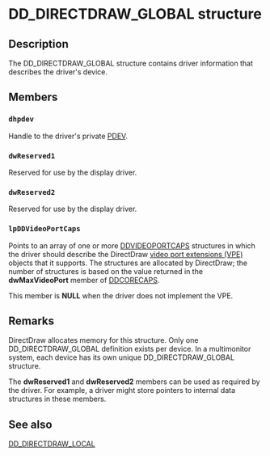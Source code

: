 # DD_DIRECTDRAW_GLOBAL structure

## Description

The DD_DIRECTDRAW_GLOBAL structure contains driver information that describes the driver's device.

## Members

### `dhpdev`

Handle to the driver's private [PDEV](https://learn.microsoft.com/windows-hardware/drivers/).

### `dwReserved1`

Reserved for use by the display driver.

### `dwReserved2`

Reserved for use by the display driver.

### `lpDDVideoPortCaps`

Points to an array of one or more [DDVIDEOPORTCAPS](https://learn.microsoft.com/windows/desktop/api/dvp/ns-dvp-ddvideoportcaps) structures in which the driver should describe the DirectDraw [video port extensions (VPE)](https://learn.microsoft.com/windows-hardware/drivers/) objects that it supports. The structures are allocated by DirectDraw; the number of structures is based on the value returned in the **dwMaxVideoPort** member of [DDCORECAPS](https://learn.microsoft.com/windows/desktop/api/ddrawi/ns-ddrawi-ddcorecaps).

This member is **NULL** when the driver does not implement the VPE.

## Remarks

DirectDraw allocates memory for this structure. Only one DD_DIRECTDRAW_GLOBAL definition exists per device. In a multimonitor system, each device has its own unique DD_DIRECTDRAW_GLOBAL structure.

The **dwReserved1** and **dwReserved2** members can be used as required by the driver. For example, a driver might store pointers to internal data structures in these members.

## See also

[DD_DIRECTDRAW_LOCAL](https://learn.microsoft.com/windows/desktop/api/ddrawint/ns-ddrawint-dd_directdraw_local)